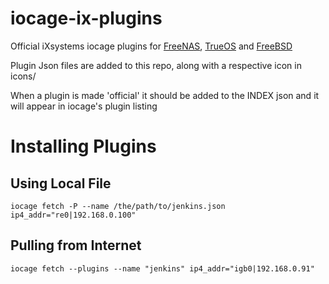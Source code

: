 # iocage-ix-plugins
Official iXsystems iocage plugins for [FreeNAS](http://www.freenas.org), [TrueOS](https://www.trueos.org) and [FreeBSD](http://www.freebsd.org)

Plugin Json files are added to this repo, along with a respective icon in icons/

When a plugin is made 'official' it should be added to the INDEX json and
it will appear in iocage's plugin listing

# Installing Plugins

## Using Local File
```
iocage fetch -P --name /the/path/to/jenkins.json ip4_addr="re0|192.168.0.100"
```

## Pulling from Internet
```
iocage fetch --plugins --name "jenkins" ip4_addr="igb0|192.168.0.91"
```
